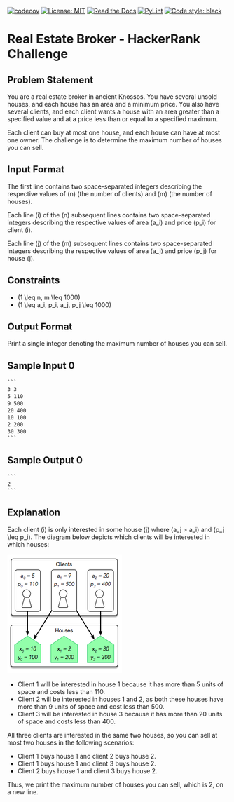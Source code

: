 [![codecov](https://codecov.io/gh/arturogonzalezm/real_estate_broker_python/graph/badge.svg?token=JUIEFPVADW)](https://codecov.io/gh/arturogonzalezm/real_estate_broker_python)
[![License: MIT](https://img.shields.io/badge/License-MIT-purple.svg)](https://github.com/arturogonzalezm/real_estate_broker_python/blob/master/LICENSE)
[![Read the Docs](https://img.shields.io/readthedocs/:packageName)](https://github.com/arturogonzalezm/docs/real-estate-broker-English.pdf)
[![PyLint](https://github.com/arturogonzalezm/real_estate_broker_python/actions/workflows/workflow.yml/badge.svg)](https://github.com/arturogonzalezm/real_estate_broker_python/actions/workflows/workflow.yml)
[![Code style: black](https://img.shields.io/badge/code%20style-black-000000.svg)](https://github.com/psf/black)

# Real Estate Broker - HackerRank Challenge

## Problem Statement
You are a real estate broker in ancient Knossos. You have several unsold houses, and each house has an area and a minimum price. You also have several clients, and each client wants a house with an area greater than a specified value and at a price less than or equal to a specified maximum.

Each client can buy at most one house, and each house can have at most one owner. The challenge is to determine the maximum number of houses you can sell.

## Input Format

The first line contains two space-separated integers describing the respective values of \(n\) (the number of clients) and \(m\) (the number of houses).

Each line \(i\) of the \(n\) subsequent lines contains two space-separated integers describing the respective values of area \(a_i\) and price \(p_i\) for client \(i\).

Each line \(j\) of the \(m\) subsequent lines contains two space-separated integers describing the respective values of area \(a_j\) and price \(p_j\) for house \(j\).

## Constraints

- \(1 \leq n, m \leq 1000\)
- \(1 \leq a_i, p_i, a_j, p_j \leq 1000\)

## Output Format

Print a single integer denoting the maximum number of houses you can sell.

## Sample Input 0

    ```
    3 3
    5 110
    9 500
    20 400
    10 100
    2 200
    30 300
    ```

## Sample Output 0

    ```
    2
    ```


## Explanation

Each client \(i\) is only interested in some house \(j\) where \(a_j > a_i\) and \(p_j \leq p_i\). The diagram below depicts which clients will be interested in which houses:

![explanation](assets/images/explanation.png)


- Client 1 will be interested in house 1 because it has more than 5 units of space and costs less than 110.
- Client 2 will be interested in houses 1 and 2, as both these houses have more than 9 units of space and cost less than 500.
- Client 3 will be interested in house 3 because it has more than 20 units of space and costs less than 400.

All three clients are interested in the same two houses, so you can sell at most two houses in the following scenarios:

- Client 1 buys house 1 and client 2 buys house 2.
- Client 1 buys house 1 and client 3 buys house 2.
- Client 2 buys house 1 and client 3 buys house 2.

Thus, we print the maximum number of houses you can sell, which is 2, on a new line.
